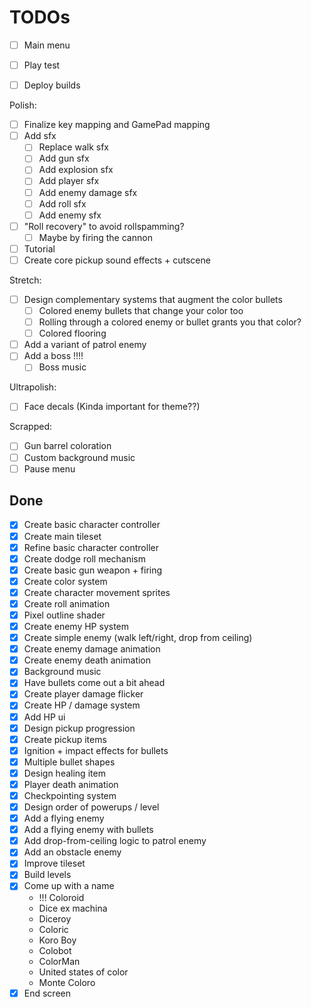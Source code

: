 # TODOs

- [ ] Main menu

- [ ] Play test
- [ ] Deploy builds

Polish:
- [ ] Finalize key mapping and GamePad mapping
- [ ] Add sfx
  - [ ] Replace walk sfx
  - [ ] Add gun sfx
  - [ ] Add explosion sfx
  - [ ] Add player sfx
  - [ ] Add enemy damage sfx
  - [ ] Add roll sfx
  - [ ] Add enemy sfx
- [ ] "Roll recovery" to avoid rollspamming?
  - [ ] Maybe by firing the cannon
- [ ] Tutorial
- [ ] Create core pickup sound effects + cutscene

Stretch:
- [ ] Design complementary systems that augment the color bullets
  - [ ] Colored enemy bullets that change your color too
  - [ ] Rolling through a colored enemy or bullet grants you that color?
  - [ ] Colored flooring
- [ ] Add a variant of patrol enemy
- [ ] Add a boss !!!!
  - [ ] Boss music

Ultrapolish:
- [ ] Face decals (Kinda important for theme??)

Scrapped:
- [ ] Gun barrel coloration
- [ ] Custom background music
- [ ] Pause menu

## Done
- [x] Create basic character controller
- [x] Create main tileset
- [x] Refine basic character controller
- [x] Create dodge roll mechanism
- [x] Create basic gun weapon + firing
- [x] Create color system
- [x] Create character movement sprites
- [x] Create roll animation
- [x] Pixel outline shader
- [x] Create enemy HP system
- [x] Create simple enemy (walk left/right, drop from ceiling)
- [x] Create enemy damage animation
- [x] Create enemy death animation
- [x] Background music
- [x] Have bullets come out a bit ahead
- [x] Create player damage flicker
- [x] Create HP / damage system
- [x] Add HP ui
- [x] Design pickup progression
- [x] Create pickup items
- [x] Ignition + impact effects for bullets
- [x] Multiple bullet shapes
- [x] Design healing item
- [x] Player death animation
- [x] Checkpointing system
- [x] Design order of powerups / level
- [x] Add a flying enemy
- [x] Add a flying enemy with bullets
- [x] Add drop-from-ceiling logic to patrol enemy
- [x] Add an obstacle enemy
- [x] Improve tileset
- [x] Build levels
- [x] Come up with a name
  - !!! Coloroid
  - Dice ex machina
  - Diceroy
  - Coloric
  - Koro Boy
  - Colobot
  - ColorMan
  - United states of color
  - Monte Coloro
- [x] End screen

